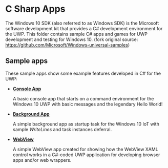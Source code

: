 # C Sharp Apps
The Windows 10 SDK (also referred to as Windows SDK) is the Microsoft software development kit that provides a C# development environment for the UWP. This folder contains sample C# apps and games for UWP development and testing for Windows 10. (fork original source: https://github.com/Microsoft/Windows-universal-samples)

## Sample apps
These sample apps show some example features developed in C# for the UWP:
- [**Console App**](/C%23/ConsoleApp)

  A basic console app that starts on a command environment for the Windows 10 UWP with basic messages and the legendary Hello World!

- [**Background App**](/C%23/BackgroundApp)

  A simple background app as startup task for the Windows 10 IoT with sample *WriteLines* and task instances deferral.
  
- [**WebView**](/C%23/WebView)
  
  A simple WebView app created for showing how the WebView XAML control works in a C#-coded UWP application for developing browser apps and/or web wrappers.
